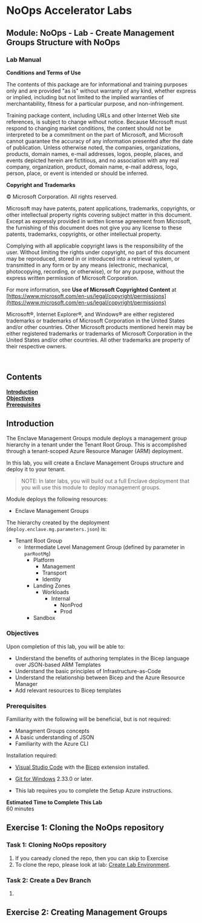 # NoOps Accelerator Labs
## Module: NoOps - Lab - Create Management Groups Structure with NoOps
### Lab Manual
**Conditions and Terms of Use**  

The contents of this package are for informational and training purposes only and are provided "as is" without warranty of any kind, whether express or implied, including but not limited to the implied warranties of merchantability, fitness for a particular purpose, and non-infringement.

Training package content, including URLs and other Internet Web site references, is subject to change without notice. Because Microsoft must respond to changing market conditions, the content should not be interpreted to be a commitment on the part of Microsoft, and Microsoft cannot guarantee the accuracy of any information presented after the date of publication. Unless otherwise noted, the companies, organizations, products, domain names, e-mail addresses, logos, people, places, and events depicted herein are fictitious, and no association with any real company, organization, product, domain name, e-mail address, logo, person, place, or event is intended or should be inferred.

**Copyright and Trademarks**

© Microsoft Corporation. All rights reserved.

Microsoft may have patents, patent applications, trademarks, copyrights, or other intellectual property rights covering subject matter in this document. Except as expressly provided in written license agreement from Microsoft, the furnishing of this document does not give you any license to these patents, trademarks, copyrights, or other intellectual property.

Complying with all applicable copyright laws is the responsibility of the user. Without limiting the rights under copyright, no part of this document may be reproduced, stored in or introduced into a retrieval system, or transmitted in any form or by any means (electronic, mechanical, photocopying, recording, or otherwise), or for any purpose, without the express written permission of Microsoft Corporation.

For more information, see **Use of Microsoft Copyrighted Content** at [https://www.microsoft.com/en-us/legal/copyright/permissions](https://www.microsoft.com/en-us/legal/copyright/permissions)

Microsoft®, Internet Explorer®, and Windows® are either registered trademarks or trademarks of Microsoft Corporation in the United States and/or other countries. Other Microsoft products mentioned herein may be either registered trademarks or trademarks of Microsoft Corporation in the United States and/or other countries. All other trademarks are property of their respective owners.

</br>

## Contents
[**Introduction**](#introduction)  
[**Objectives**](#objectives)  
[**Prerequisites**](#prerequisites)

<div style="page-break-after: always;"></div>

<a name="Introduction"></a>

## Introduction ##

The Enclave Management Groups module deploys a management group hierarchy in a tenant under the Tenant Root Group. This is accomplished through a tenant-scoped Azure Resource Manager (ARM) deployment.

In this lab, you will create a Enclave Management Groups structure and deploy it to your tenant.

> NOTE: In later labs, you will build out a full Enclave deployment that you will use this module to deploy management groups.

Module deploys the following resources:

* Enclave Management Groups

The hierarchy created by the deployment (`deploy.enclave.mg.parameters.json`) is:

* Tenant Root Group
  * Intermediate Level Management Group (defined by parameter in `parRootMg`)
    * Platform
      * Management
      * Transport
      * Identity
    * Landing Zones
      * Workloads
        * Internal
          * NonProd
          * Prod
    * Sandbox

<a name="Objectives"></a>
### Objectives ###

Upon completion of this lab, you will be able to:

- Understand the benefits of authoring templates in the Bicep language over JSON-based ARM Templates
- Understand the basic principles of Infrastructure-as-Code
- Understand the relationship between Bicep and the Azure Resource Manager
- Add relevant resources to Bicep templates

<a name="Prerequisites"></a>
### Prerequisites ###

Familiarity with the following will be beneficial, but is not required:

- Managment Groups concepts
- A basic understanding of JSON
- Familiarity with the Azure CLI

Installation required:

- [Visual Studio Code](https://code.visualstudio.com/) with the [Bicep](https://marketplace.visualstudio.com/items?itemName=ms-dotnettools.csharp) extension installed.

- [Git for Windows](https://gitforwindows.org/) 2.33.0 or later.

- This lab requires you to complete the Setup Azure instructions.

**Estimated Time to Complete This Lab**  
60 minutes

<div style="page-break-after: always;"></div>

<a name="Exercise1"></a>
## Exercise 1: Cloning the NoOps repository ##

<a name="Ex1Task1"></a>
### Task 1: Cloning NoOps repository ###

1. If you caready cloned the repo, then you can skip to Exercise
2. To clone the repo, please look at lab: [Create Lab Environment](3_Create_Lab_Environment.md).

<a name="Ex1Task2"></a>
### Task 2: Create a Dev Branch ###

1. 

<a name="Exercise2"></a>
## Exercise 2: Creating Management Groups ##